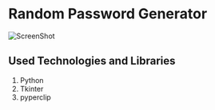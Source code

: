 # Random Password Generator 
![ScreenShot](https://user-images.githubusercontent.com/37272507/119679436-fa916280-be5d-11eb-959e-4f3ec006266d.jpg)
## Used Technologies and Libraries
1. Python
1. Tkinter
1. pyperclip
